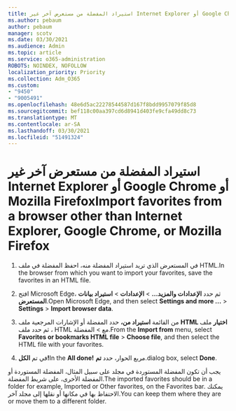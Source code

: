 ```yaml
---
title: استيراد المفضلة من مستعرض آخر غير Internet Explorer أو Google Chrome أو Mozilla Firefox
ms.author: pebaum
author: pebaum
manager: scotv
ms.date: 03/30/2021
ms.audience: Admin
ms.topic: article
ms.service: o365-administration
ROBOTS: NOINDEX, NOFOLLOW
localization_priority: Priority
ms.collection: Adm_O365
ms.custom:
- "9450"
- "9005491"
ms.openlocfilehash: 48e6d5ac22278544587d167f8bdd9957079f85d8
ms.sourcegitcommit: bef118c00aa397cd6d8941d403fe9cfa49dd8c73
ms.translationtype: MT
ms.contentlocale: ar-SA
ms.lasthandoff: 03/30/2021
ms.locfileid: "51491324"
---
```

# <a name="import-favorites-from-a-browser-other-than-internet-explorer-google-chrome-or-mozilla-firefox"></a><span data-ttu-id="859b3-102">استيراد المفضلة من مستعرض آخر غير Internet Explorer أو Google Chrome أو Mozilla Firefox</span><span class="sxs-lookup"><span data-stu-id="859b3-102">Import favorites from a browser other than Internet Explorer, Google Chrome, or Mozilla Firefox</span></span>

1. <span data-ttu-id="859b3-103">في المستعرض الذي تريد استيراد المفضلة منه، احفظ المفضلة في ملف HTML.</span><span class="sxs-lookup"><span data-stu-id="859b3-103">In the browser from which you want to import your favorites, save the favorites in an HTML file.</span></span>

1. <span data-ttu-id="859b3-104">افتح Microsoft Edge، ثم حدد **الإعدادات والمزيد...**  >  **الإعدادات**  >  **استيراد بيانات المستعرض**.</span><span class="sxs-lookup"><span data-stu-id="859b3-104">Open Microsoft Edge, and then select **Settings and more ...** > **Settings** > **Import browser data**.</span></span>

1. <span data-ttu-id="859b3-105">من القائمة **استيراد من،** حدد المفضلة أو الإشارات المرجعية ملف **HTML اختيار** ملف ، ثم حدد ملف HTML مع  >  المفضلة.</span><span class="sxs-lookup"><span data-stu-id="859b3-105">From the **Import from** menu, select **Favorites or bookmarks HTML file** > **Choose file**, and then select the HTML file with your favorites.</span></span>

1. <span data-ttu-id="859b3-106">في تم **الكل!**</span><span class="sxs-lookup"><span data-stu-id="859b3-106">In the **All done!**</span></span> <span data-ttu-id="859b3-107">مربع الحوار، حدد **تم**.</span><span class="sxs-lookup"><span data-stu-id="859b3-107">dialog box, select **Done**.</span></span>

<span data-ttu-id="859b3-108">يجب أن تكون المفضلة المستوردة في مجلد على سبيل المثال، المفضلة المستوردة أو المفضلة الأخرى، على شريط المفضلة.</span><span class="sxs-lookup"><span data-stu-id="859b3-108">The imported favorites should be in a folder for example, Imported or Other favorites, on the Favorites bar.</span></span> <span data-ttu-id="859b3-109">يمكنك الاحتفاظ بها في مكانها أو نقلها إلى مجلد آخر.</span><span class="sxs-lookup"><span data-stu-id="859b3-109">You can keep them where they are or move them to a different folder.</span></span>